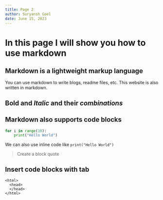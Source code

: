 ```yaml
---
title: Page 2
author: Suryansh Goel
date: June 15, 2023
---
```


# In this page I will show you how to use markdown

## Markdown is a lightweight markup language

You can use markdown to write blogs, readme files, etc.
This website is also written in markdown.

## **Bold** and *Italic* and their ***combinations***


## Markdown also supports code blocks

```python
for i in range(10):
    print("Hello World")
```
We can also use inline code like `print("Hello World")`

>Create a block quote

## Insert code blocks with tab
    <html>
      <head>
      </head>
    </html>